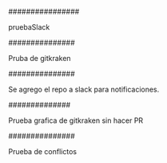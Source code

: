 ################

 pruebaSlack

###############


Pruba de gitkraken


###############

Se agrego el repo a slack para notificaciones.

##############

Prueba grafica de gitkraken sin hacer PR

###############

Prueba de conflictos
